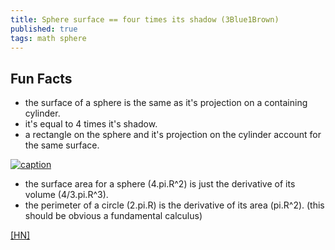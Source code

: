 ```yaml
---
title: Sphere surface == four times its shadow (3Blue1Brown)
published: true
tags: math sphere
---
```

## Fun Facts

- the surface of a sphere is the same as it's projection on a containing cylinder.
- it's equal to 4 times it's shadow.
- a rectangle on the sphere and it's projection on the cylinder account for the same surface. 

[![caption](https://img.youtube.com/vi/GNcFjFmqEc8/0.jpg)](https://www.youtube.com/watch?v=GNcFjFmqEc8)

- the surface area for a sphere (4.pi.R^2) is just the derivative of its volume (4/3.pi.R^3).
- the perimeter of a circle (2.pi.R) is the derivative of its area (pi.R^2).
(this should be obvious a fundamental calculus)

[\[HN\]](https://news.ycombinator.com/item?id=18584458)